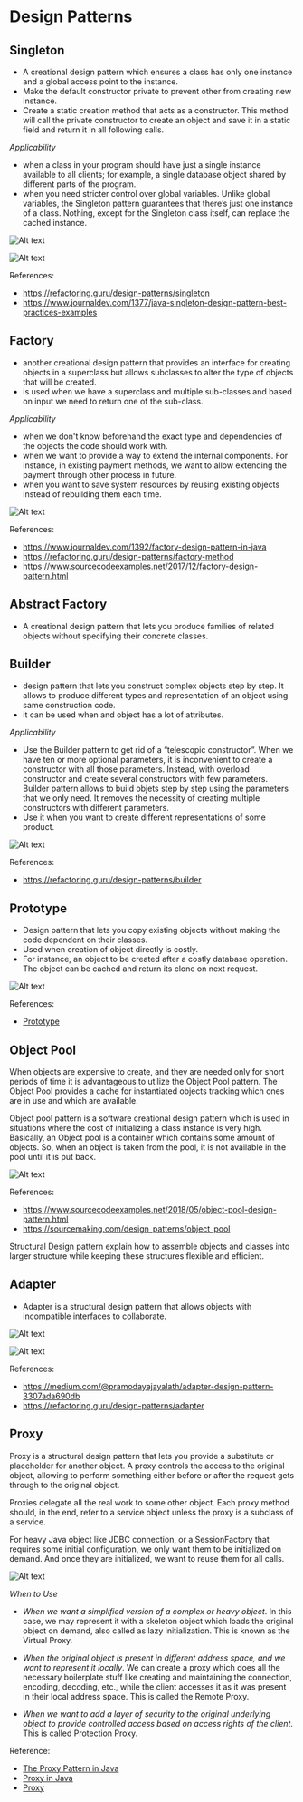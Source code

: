 # Design Patterns #

## Singleton ##
- A creational design pattern which ensures a class has only one instance and 
a global access point to the instance.
- Make the default constructor private to prevent other from creating new instance.
- Create a static creation method that acts as a constructor. This method will call the 
private constructor to create an object and save it in a static field and return it in all following calls.
  
*Applicability*
- when a class in your program should have just a single instance available to all clients; 
  for example, a single database object shared by different parts of the program. 
- when you need stricter control over global variables. Unlike global variables, the Singleton pattern guarantees
  that there’s just one instance of a class. Nothing, except for the Singleton class itself, can replace the cached instance.

![Alt text](./images/singleton.png?raw=true "title")

![Alt text](./images/singletoncd.png?raw=true "title")

References:
- https://refactoring.guru/design-patterns/singleton
- https://www.journaldev.com/1377/java-singleton-design-pattern-best-practices-examples

## Factory ##
- another creational design pattern that provides an interface for creating objects in a superclass but allows
  subclasses to alter the type of objects that will be created.
- is used when we have a superclass and multiple sub-classes and based on input we need to return one of the sub-class.
  
*Applicability*
- when we don't know beforehand the exact type and dependencies of the objects the code should work with.
- when we want to provide a way to extend the internal components. For instance, in existing payment methods, we want to
  allow extending the payment through other process in future.
- when you want to save system resources by reusing existing objects instead of rebuilding them each time.

![Alt text](./images/factory_design_pattern.png?raw=true "title")

References:
- https://www.journaldev.com/1392/factory-design-pattern-in-java
- https://refactoring.guru/design-patterns/factory-method
- https://www.sourcecodeexamples.net/2017/12/factory-design-pattern.html

## Abstract Factory ##
- A creational design pattern that lets you produce families of related objects without specifying their concrete classes.

## Builder ##
- design pattern that lets you construct complex objects step by step. It allows to produce different types and 
  representation of an object using same construction code.
- it can be used when and object has a lot of attributes.

*Applicability*
- Use the Builder pattern to get rid of a “telescopic constructor”. When we have ten or more optional parameters, it 
  is inconvenient to create a constructor with all those parameters. Instead, with overload constructor and 
  create several constructors with few parameters. Builder pattern allows to build objets step by step using the
  parameters that we only need. It removes the necessity of creating multiple constructors with different parameters.
- Use it when you want to create different representations of some product.

![Alt text](./images/builder.png?raw=true "builder")

References:
- https://refactoring.guru/design-patterns/builder

## Prototype ##
- Design pattern that lets you copy existing objects without making the code dependent on their classes.
- Used when creation of object directly is costly.
- For instance, an object to be created after a costly database operation. The object can be cached and return its clone 
on next request.

![Alt text](./images/prototype.png?raw=true "prototype")

References:
- [Prototype](https://refactoring.guru/design-patterns/prototype)

## Object Pool ##

When objects are expensive to create, and they are needed only for short periods of time it is advantageous to utilize 
the Object Pool pattern. The Object Pool provides a cache for instantiated objects tracking which ones are in use 
and which are available.

Object pool pattern is a software creational design pattern which is used in situations where the cost of initializing 
a class instance is very high.
Basically, an Object pool is a container which contains some amount of objects. So, when an object is taken from 
the pool, it is not available in the pool until it is put back.

![Alt text](./images/Object_pool.png?raw=true "object_pool")

References:
- https://www.sourcecodeexamples.net/2018/05/object-pool-design-pattern.html
- https://sourcemaking.com/design_patterns/object_pool

Structural Design pattern explain how to assemble objects and classes into larger structure while keeping these 
structures flexible and efficient.

## Adapter ##
- Adapter is a structural design pattern that allows objects with incompatible interfaces to collaborate.

![Alt text](./images/adapter.png?raw=true "title")

![Alt text](./images/adapter1.png?raw=true "title")

References:
- https://medium.com/@pramodayajayalath/adapter-design-pattern-3307ada690db
- https://refactoring.guru/design-patterns/adapter

## Proxy  ##

Proxy is a structural design pattern that lets you provide a substitute or placeholder for another object. A proxy
controls the access to the original object, allowing to perform something either before or after the request gets through
to the original object.

Proxies delegate all the real work to some other object. Each proxy method should, in the end,
refer to a service object unless the proxy is a subclass of a service.

For heavy Java object like JDBC connection, or a SessionFactory that requires some initial configuration, we only want
them to be initialized on demand. And once they are initialized, we want to reuse them for all calls.

![Alt text](./images/proxy.jpg?raw=true "title")

*When to Use*
- *When we want a simplified version of a complex or heavy object*.
  In this case, we may represent it with a skeleton object which loads the original object on demand, also called as
  lazy initialization. This is known as the Virtual Proxy.

- *When the original object is present in different address space, and we want to represent it locally*. We can create
  a proxy which does all the necessary boilerplate stuff like creating and maintaining the connection, encoding,
  decoding, etc., while the client accesses it as it was present in their local address space.
  This is called the Remote Proxy.

- *When we want to add a layer of security to the original underlying object to provide controlled access based on
  access rights of the client*. This is called Protection Proxy.

Reference:
- [The Proxy Pattern in Java](https://www.baeldung.com/java-proxy-pattern#proxy-pattern-example)
- [Proxy in Java](https://refactoring.guru/design-patterns/proxy/java/example#:~:text=Proxy%20is%20a%20structural%20design,object%20used%20by%20a%20client.&text=The%20proxy%20object%20has%20the,when%20passed%20to%20a%20client.)
- [Proxy](https://refactoring.guru/design-patterns/proxy)
  
  

